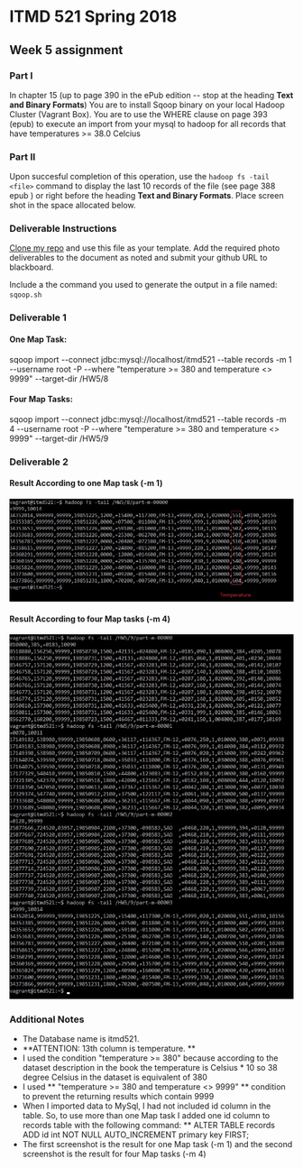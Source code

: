 # ITMD 521 Spring 2018

## Week 5 assignment

### Part I

In chapter 15 (up to page 390 in the ePub edition -- stop at the heading **Text and Binary Formats**)  You are to install Sqoop binary on your local Hadoop Cluster (Vagrant Box).  You are to use the  WHERE clause on page 393 (epub) to execute an import from your mysql to hadoop for all records that have temperatures >= 38.0 Celcius  

### Part II 

Upon succesful completion of this operation, use the ```hadoop fs -tail <file>``` command to display the last 10 records of the file (see page 388 epub ) or right before the heading **Text and Binary Formats**.  Place screen shot in the space allocated below.

### Deliverable Instructions

 [Clone my repo](https://github.com/illinoistech-itm/jhajek.git) and use this file as your template.   Add the required photo deliverables to the document as noted and submit your github URL to blackboard.

Include a the command you used to generate the output in a file named: ```sqoop.sh```  

### Deliverable 1

#### One Map Task:
sqoop import --connect jdbc:mysql://localhost/itmd521 --table records -m 1 --username root -P --where "temperature >= 380 and temperature <> 9999" --target-dir /HW5/8

#### Four Map Tasks:
sqoop import --connect jdbc:mysql://localhost/itmd521 --table records -m 4 --username root -P --where "temperature >= 380 and temperature <> 9999" --target-dir /HW5/9


### Deliverable 2

#### Result According to one Map task (-m 1)
![Part 2](images/part2_colored.jpg "Part 2 - The 10 last records, According to 1 map task")

#### Result According to four Map tasks (-m 4)
![Part 2](images/four_mr.jpg "Part 2 - The 10 last records, According to 4 map task")

### Additional Notes
* The Database name is itmd521.
* **ATTENTION: 13th column is temperature. **
* I used the condition "temperature >= 380" because according to the dataset description in the book the temperature is Celsius * 10 so 38 degree Celsius in the dataset is equivalent of 380 
* I used ** "temperature >= 380 and temperature <> 9999" ** condition to prevent the returning results which contain 9999
* When I imported data to MySql, I had not included id column in the table. So, to use more than one Map task I added one id column to records table with the following command:
** ALTER TABLE records ADD id int NOT NULL AUTO_INCREMENT primary key FIRST;
* The first screenshot is the result for one Map task (-m 1) and the second screenshot is the result for four Map tasks (-m 4)